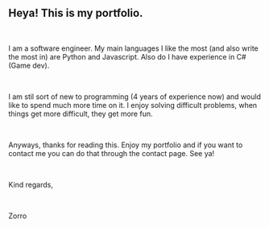 <h2>Heya! This is my portfolio.</h2>
<br>
<p>I am a software engineer. My main languages I like the most (and also write the most in) are Python and Javascript. Also do I have experience in C# (Game dev).</p>
<br>
<p>I am stil sort of new to programming (4 years of experience now) and would like to spend much more time on it. I enjoy solving difficult problems, when things get more difficult, they get more fun.</p>
<br>
<p>Anyways, thanks for reading this. Enjoy my portfolio and if you want to contact me you can do that through the contact page. See ya!</p>
<br>
<p>Kind regards,</p>
<br>
<p>Zorro</p>
